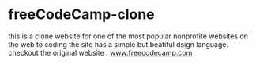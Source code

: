 # freeCodeCamp-clone

this is a clone website for one of the most popular nonprofite websites on the web to coding
the site has a simple but beatiful dsign language.
checkout the original website : www.freecodecamp.com
